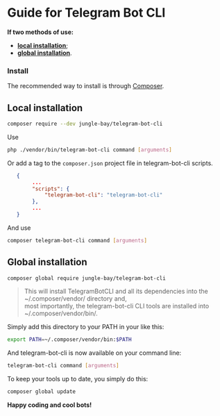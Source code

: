 # Guide for Telegram Bot CLI

**If two methods of use:**
* **[local installation](https://github.com/jungle-bay/telegram-bot-cli/blob/master/docs/guide.md#2-localinstallation)**;
* **[global installation](https://github.com/jungle-bay/telegram-bot-cli/blob/master/docs/guide.md#3-globalinstallation)**.

### Install

The recommended way to install is through [Composer](https://getcomposer.org/doc/00-intro.md).

## Local installation

```bash
composer require --dev jungle-bay/telegram-bot-cli
```

Use

```bash
php ./vendor/bin/telegram-bot-cli command [arguments]
```

Or add a tag to the ```composer.json``` project file in telegram-bot-cli scripts.

```json
   {
        ...
        "scripts": {
            "telegram-bot-cli": "telegram-bot-cli"
        },
        ...
   }
```

And use

```bash
composer telegram-bot-cli command [arguments]
```

## Global installation

```bash
composer global require jungle-bay/telegram-bot-cli
```

> This will install TelegramBotCLI and all its dependencies into the ~/.composer/vendor/ directory and,  <br />
> most importantly, the telegram-bot-cli CLI tools are installed into ~/.composer/vendor/bin/.

Simply add this directory to your PATH in your like this:

```bash
export PATH=~/.composer/vendor/bin:$PATH
```

And telegram-bot-cli is now available on your command line:

```bash
telegram-bot-cli command [arguments]
```

To keep your tools up to date, you simply do this:
 
```bash
composer global update
```

**Happy coding and cool bots!**

